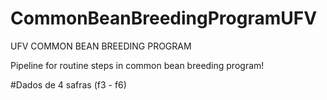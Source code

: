 # CommonBeanBreedingProgramUFV
UFV COMMON BEAN BREEDING PROGRAM

Pipeline for routine steps in common bean breeding program!

#Dados de 4 safras (f3 - f6)
